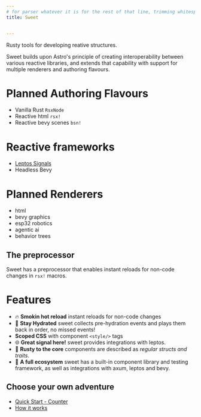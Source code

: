 ```yaml
---
# for parser whatever it is for the rest of that line, trimming whitespace, as a string. people can parse it as they wish later.
title: Sweet


---
```



Rusty tools for developing reative structures.

Sweet builds upon Astro's principle of creating interoperability between various reactive libraries, and extends that capability with support for multiple renderers and authoring flavours.

# Planned Authoring Flavours
- Vanilla Rust `RsxNode`
- Reactive html `rsx!`
- Reactive bevy scenes `bsn!`

# Reactive frameworks
- [Leptos Signals](https://crates.io/crates/reactive_graph) 
- Headless Bevy

# Planned Renderers
- html
- bevy graphics
- esp32 robotics
- agentic ai
- behavior trees

## The preprocessor

Sweet has a preprocessor that enables instant reloads for non-code changes in `rsx!` macros.



# Features
- 🔥 **Smokin hot reload** instant reloads for non-code changes
- 🌊 **Stay Hydrated** sweet collects pre-hydration events and plays them back in order, no missed events!
-  **Scoped CSS** with component `<style/>` tags
- 🌐 **Great signal here!** sweet provides integrations with leptos.
- 🦀 **Rusty to the core** components are described as *regular structs and traits*.
- 🧪 **A full ecosystem** sweet has a built-in component library and testing framework, as well as integrations with axum, leptos and bevy.

## Choose your own adventure
- [Quick Start - Counter](./quickstart.md)
- [How it works](./how-it-works.md)